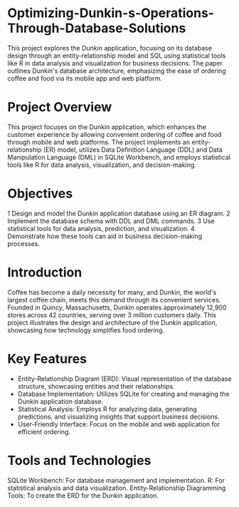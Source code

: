 # Optimizing-Dunkin-s-Operations-Through-Database-Solutions
This project explores the Dunkin application, focusing on its database design through an entity-relationship model and SQL using statistical tools like R in data analysis and visualization for business decisions. The paper outlines Dunkin's database architecture, emphasizing the ease of ordering coffee and food via its mobile app and web platform.


# Project Overview
This project focuses on the Dunkin application, which enhances the customer experience by allowing convenient ordering of coffee and food through mobile and web platforms. The project implements an entity-relationship (ER) model, utilizes Data Definition Language (DDL) and Data Manipulation Language (DML) in SQLite Workbench, and employs statistical tools like R for data analysis, visualization, and decision-making.

# Objectives
1 Design and model the Dunkin application database using an ER diagram.
2 Implement the database schema with DDL and DML commands.
3 Use statistical tools for data analysis, prediction, and visualization.
4 Demonstrate how these tools can aid in business decision-making processes.

# Introduction
Coffee has become a daily necessity for many, and Dunkin, the world's largest coffee chain, meets this demand through its convenient services. Founded in Quincy, Massachusetts, Dunkin operates approximately 12,900 stores across 42 countries, serving over 3 million customers daily. This project illustrates the design and architecture of the Dunkin application, showcasing how technology simplifies food ordering.

# Key Features
- Entity-Relationship Diagram (ERD): Visual representation of the database structure, showcasing entities and their relationships.
- Database Implementation: Utilizes SQLite for creating and managing the Dunkin application database.
- Statistical Analysis: Employs R for analyzing data, generating predictions, and visualizing insights that support business decisions.
- User-Friendly Interface: Focus on the mobile and web application for efficient ordering.

# Tools and Technologies
SQLite Workbench: For database management and implementation.
R: For statistical analysis and data visualization.
Entity-Relationship Diagramming Tools: To create the ERD for the Dunkin application.
